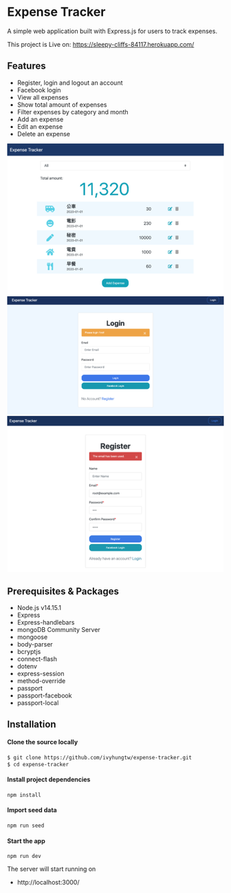 # Expense Tracker

A simple web application built with Express.js for users to track expenses.

This project is Live on: https://sleepy-cliffs-84117.herokuapp.com/

## Features

- Register, login and logout an account
- Facebook login
- View all expenses
- Show total amount of expenses
- Filter expenses by category and month
- Add an expense
- Edit an expense
- Delete an expense

![Home page](/public/photos/index.png)
![Login page](/public/photos/login.png)
![Register page](/public/photos/register.png)

## Prerequisites & Packages

- Node.js v14.15.1
- Express
- Express-handlebars
- mongoDB Community Server
- mongoose
- body-parser
- bcryptjs
- connect-flash
- dotenv
- express-session
- method-override
- passport
- passport-facebook
- passport-local

## Installation

#### Clone the source locally

```
$ git clone https://github.com/ivyhungtw/expense-tracker.git
$ cd expense-tracker
```

#### Install project dependencies

```
npm install
```

#### Import seed data

```
npm run seed
```

#### Start the app

```
npm run dev
```

The server will start running on

- http://localhost:3000/
